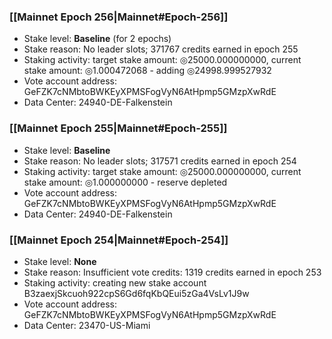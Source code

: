 ### [[Mainnet Epoch 256|Mainnet#Epoch-256]]
* Stake level: **Baseline** (for 2 epochs)
* Stake reason: No leader slots; 371767 credits earned in epoch 255
* Staking activity: target stake amount: ◎25000.000000000, current stake amount: ◎1.000472068 - adding ◎24998.999527932
* Vote account address: GeFZK7cNMbtoBWKEyXPMSFogVyN6AtHpmp5GMzpXwRdE
* Data Center: 24940-DE-Falkenstein
### [[Mainnet Epoch 255|Mainnet#Epoch-255]]
* Stake level: **Baseline**
* Stake reason: No leader slots; 317571 credits earned in epoch 254
* Staking activity: target stake amount: ◎25000.000000000, current stake amount: ◎1.000000000 - reserve depleted
* Vote account address: GeFZK7cNMbtoBWKEyXPMSFogVyN6AtHpmp5GMzpXwRdE
* Data Center: 24940-DE-Falkenstein
### [[Mainnet Epoch 254|Mainnet#Epoch-254]]
* Stake level: **None**
* Stake reason: Insufficient vote credits: 1319 credits earned in epoch 253
* Staking activity: creating new stake account B3zaexjSkcuoh922cpS6Gd6fqKbQEui5zGa4VsLv1J9w
* Vote account address: GeFZK7cNMbtoBWKEyXPMSFogVyN6AtHpmp5GMzpXwRdE
* Data Center: 23470-US-Miami